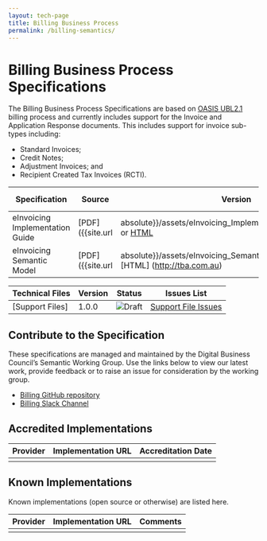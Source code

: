```yaml
---
layout: tech-page
title: Billing Business Process
permalink: /billing-semantics/
---
```


# Billing Business Process Specifications

The Billing Business Process Specifications are based on [OASIS UBL2.1](http://docs.oasis-open.org/ubl/UBL-2.1.html) billing process and currently includes support for the Invoice and Application Response documents.  This includes support for invoice sub-types including:

+ Standard Invoices;
+ Credit Notes;
+ Adjustment Invoices; and 
+ Recipient Created Tax Invoices (RCTI).

| Specification  | Source | Version | Status | Issues List |
| --- | ----------------- | ------  | ------ | ----------- |
|eInvoicing Implementation Guide |[PDF]({{site.url | absolute}}/assets/eInvoicing_Implementation_Guide_v1.0.pdf) or [HTML](http://tba.com.au) | 1.0.0 | ![Draft](http://rfc.unprotocols.org/spec:2/COSS/draft.svg) | [Implementation Guide Issues](https://github.com/Digital-Business-Council/Billing-Business-Process/issues)  |
|eInvoicing Semantic Model |[PDF]({{site.url | absolute}}/assets/eInvoicing_Semantic_Model_v1.0.pdf) or [HTML] (http://tba.com.au) | 1.0.0 | ![Draft](http://rfc.unprotocols.org/spec:2/COSS/draft.svg) | [Semantic Model Issues](https://github.com/Digital-Business-Council/Billing-Business-Process/issues)  |

| Technical Files | Version |Status |Issues List|
| ----------------- | ------  | ------ | ----------- |
| [Support Files]|1.0.0|![Draft](http://rfc.unprotocols.org/spec:2/COSS/draft.svg)| [Support File Issues](https://github.com/Digital-Business-Council/Billing-Business-Process/issues) |

## Contribute to the Specification

These specifications are managed and maintained by the Digital Business Council’s Semantic Working Group. Use the links below to view our latest work, provide feedback or to raise an issue for consideration by the working group.

* [Billing GitHub repository](https://github.com/Digital-Business-Council/Billing-Business-Process)
* [Billing Slack Channel](https://tba)

## Accredited Implementations

|Provider|Implementation URL|Accreditation Date|
|--------|------------------|--------|
| | | |

## Known Implementations

Known implementations (open source or otherwise) are listed here. 

|Provider|Implementation URL|Comments|
|--------|------------------|--------|
|  |  |  |


